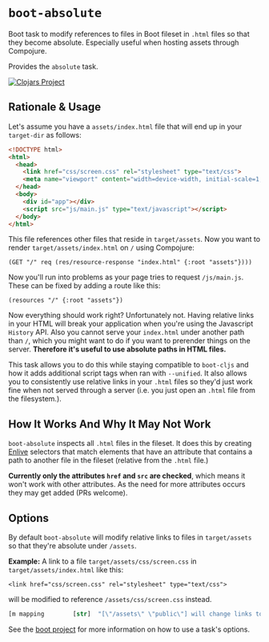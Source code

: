 # `boot-absolute`

Boot task to modify references to files in Boot fileset in `.html`
files so that they become absolute. Especially useful when hosting
assets through Compojure.

Provides the `absolute` task.

[![Clojars Project](http://clojars.org/boot-absolute/latest-version.svg)](http://clojars.org/boot-absolute)

## Rationale & Usage

Let's assume you have a `assets/index.html` file that will end up in your `target-dir` as follows:

```html
<!DOCTYPE html>
<html>
  <head>
    <link href="css/screen.css" rel="stylesheet" type="text/css">
    <meta name="viewport" content="width=device-width, initial-scale=1, minimal-ui">
  </head>
  <body>
    <div id="app"></div>
    <script src="js/main.js" type="text/javascript"></script>
  </body>
</html>
```

This file references other files that reside in `target/assets`. Now
you want to render `target/assets/index.html` on `/` using Compojure:

```
(GET "/" req (res/resource-response "index.html" {:root "assets"})))
```

Now you'll run into problems as your page tries to request
`/js/main.js`. These can be fixed by adding a route like this:

```
(resources "/" {:root "assets"})
```

Now everything should work right? Unfortunately not. Having relative
links in your HTML will break your application when you're using the
Javascript `History` API.  Also you cannot serve your `index.html`
under another path than `/`, which you might want to do if you want to
prerender things on the server. **Therefore it's useful to use
absolute paths in HTML files.**

This task allows you to do this while staying compatible to
`boot-cljs` and how it adds additional script tags when ran with
`--unified`. It also allows you to consistently use relative links in
your `.html` files so they'd just work fine when not served through a
server (i.e. you just open an `.html` file from the filesystem.).

## How It Works And Why It May Not Work

`boot-absolute` inspects all `.html` files in the fileset. It does
this by creating [Enlive]() selectors that match elements that have an
attribute that contains a path to another file in the fileset
(relative from the `.html` file.)

**Currently only the attributes `href` and `src` are checked**, which
means it won't work with other attributes. As the need for more
attributes occurs they may get added (PRs welcome).

## Options

By default `boot-absolute` will modify relative links to files
in `target/assets` so that they're absolute under `/assets`.

**Example:** A link to a file `target/assets/css/screen.css` in
`target/assets/index.html` like this:

```
<link href="css/screen.css" rel="stylesheet" type="text/css">
```

will be modified to reference `/assets/css/screen.css` instead.

```clojure
[m mapping        [str]  "[\"/assets\" \"public\"] will change links to files in public to /assets"]
```
See the [boot project](https://github.com/boot-clj/boot) for more information
on how to use a task's options.
